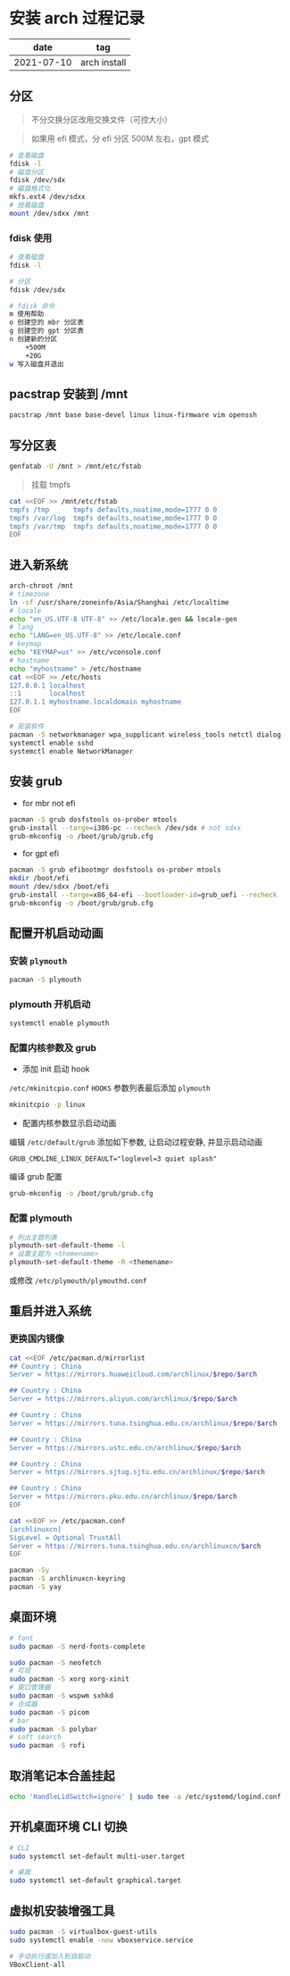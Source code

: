 # 安装 arch 过程记录

| date       | tag          |
| ---------- | ------------ |
| 2021-07-10 | arch install |

## 分区

> 不分交换分区改用交换文件（可控大小）

> 如果用 efi 模式，分 efi 分区 500M 左右，gpt 模式

```sh
# 查看磁盘
fdisk -l
# 磁盘分区
fdisk /dev/sdx
# 磁盘格式化
mkfs.ext4 /dev/sdxx
# 挂载磁盘
mount /dev/sdxx /mnt
```

### fdisk 使用

```sh
# 查看磁盘
fdisk -l

# 分区
fdisk /dev/sdx

# fdisk 命令
m 使用帮助
o 创建空的 mbr 分区表
g 创建空的 gpt 分区表
n 创建新的分区
    +500M
    +20G
w 写入磁盘并退出
```

## pacstrap 安装到 /mnt

```sh
pacstrap /mnt base base-devel linux linux-firmware vim openssh
```

## 写分区表

```sh
genfatab -U /mnt > /mnt/etc/fstab
```

> 挂载 tmpfs

```sh
cat <<EOF >> /mnt/etc/fstab
tmpfs /tmp      tmpfs defaults,noatime,mode=1777 0 0
tmpfs /var/log  tmpfs defaults,noatime,mode=1777 0 0
tmpfs /var/tmp  tmpfs defaults,noatime,mode=1777 0 0
EOF
```

## 进入新系统

```sh
arch-chroot /mnt
# timezone
ln -sf /usr/share/zoneinfo/Asia/Shanghai /etc/localtime
# locale
echo "en_US.UTF-8 UTF-8" >> /etc/locale.gen && locale-gen
# lang
echo "LANG=en_US.UTF-8" >> /etc/locale.conf
# keymap
echo "KEYMAP=us" >> /etc/vconsole.conf
# hostname
echo "myhostname" > /etc/hostname
cat <<EOF >> /etc/hosts
127.0.0.1 localhost
::1       localhost
127.0.1.1 myhostname.localdomain myhostname
EOF

# 安装软件
pacman -S networkmanager wpa_supplicant wireless_tools netctl dialog
systemctl enable sshd
systemctl enable NetworkManager
```

## 安装 grub

- for mbr not efi

```sh
pacman -S grub dosfstools os-prober mtools
grub-install --targe=i386-pc --recheck /dev/sdx # not sdxx
grub-mkconfig -o /boot/grub/grub.cfg
```

- for gpt efi

```sh
pacman -S grub efibootmgr dosfstools os-prober mtools
mkdir /boot/efi
mount /dev/sdxx /boot/efi
grub-install --targe=x86_64-efi --bootloader-id=grub_uefi --recheck
grub-mkconfig -o /boot/grub/grub.cfg
```

## 配置开机启动动画

### 安装 `plymouth`

```sh
pacman -S plymouth
```

### plymouth 开机启动

```sh
systemctl enable plymouth
```

### 配置内核参数及 grub

- 添加 init 启动 hook

`/etc/mkinitcpio.conf` `HOOKS` 参数列表最后添加 `plymouth`

```sh
mkinitcpio -p linux
```

- 配置内核参数显示启动动画

编辑 `/etc/default/grub` 添加如下参数, 让启动过程安静, 并显示启动动画

```
GRUB_CMDLINE_LINUX_DEFAULT="loglevel=3 quiet splash"
```

编译 grub 配置

```sh
grub-mkconfig -o /boot/grub/grub.cfg
```

### 配置 plymouth

```sh
# 列出主题列表
plymouth-set-default-theme -l
# 设置主题为 <themename>
plymouth-set-default-theme -R <themename>
```

或修改 `/etc/plymouth/plymouthd.conf`

## 重启并进入系统

### 更换国内镜像

```sh
cat <<EOF /etc/pacman.d/mirrorlist
## Country : China
Server = https://mirrors.huaweicloud.com/archlinux/$repo/$arch

## Country : China
Server = https://mirrors.aliyun.com/archlinux/$repo/$arch

## Country : China
Server = https://mirrors.tuna.tsinghua.edu.cn/archlinux/$repo/$arch

## Country : China
Server = https://mirrors.ustc.edu.cn/archlinux/$repo/$arch

## Country : China
Server = https://mirrors.sjtug.sjtu.edu.cn/archlinux/$repo/$arch

## Country : China
Server = https://mirrors.pku.edu.cn/archlinux/$repo/$arch
EOF

cat <<EOF >> /etc/pacman.conf
[archlinuxcn]
SigLevel = Optional TrustAll
Server = https://mirrors.tuna.tsinghua.edu.cn/archlinuxcn/$arch
EOF
```

```sh
pacman -Sy
pacman -S archlinuxcn-keyring
pacman -S yay
```

## 桌面环境

```sh
# font
sudo pacman -S nerd-fonts-complete

sudo pacman -S neofetch
# 可视
sudo pacman -S xorg xorg-xinit
# 窗口管理器
sudo pacman -S wspwm sxhkd
# 合成器
sudo pacman -S picom
# bar
sudo pacman -S polybar
# soft search
sudo pacman -S rofi
```

## 取消笔记本合盖挂起

```sh
echo 'HandleLidSwitch=ignore' | sudo tee -a /etc/systemd/logind.conf
```

## 开机桌面环境 CLI 切换

```sh
# CLI
sudo systemctl set-default multi-user.target

# 桌面
sudo systemctl set-default graphical.target
```

## 虚拟机安装增强工具

```sh
sudo pacman -S virtualbox-guest-utils
sudo systemctl enable -now vboxservice.service

# 手动执行或加入到自启动
VBoxClient-all
```
